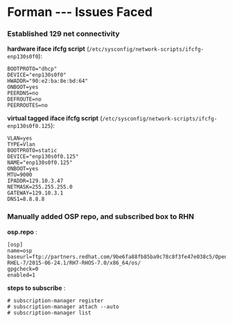 # Forman --- Issues Faced

### Established 129 net connectivity

  **hardware iface ifcfg script** (`/etc/sysconfig/network-scripts/ifcfg-enp130s0f0`):
```
BOOTPROTO="dhcp"
DEVICE="enp130s0f0"
HWADDR="90:e2:ba:8e:bd:64"
ONBOOT=yes
PEERDNS=no
DEFROUTE=no
PEERROUTES=no
```

  **virtual tagged iface ifcfg script** (`/etc/sysconfig/network-scripts/ifcfg-enp130s0f0.125`):
```
VLAN=yes
TYPE=Vlan
BOOTPROTO=static
DEVICE="enp130s0f0.125"
NAME="enp130s0f0.125"
ONBOOT=yes
MTU=9000
IPADDR=129.10.3.47
NETMASK=255.255.255.0
GATEWAY=129.10.3.1
DNS1=8.8.8.8
```

### Manually added OSP repo, and subscribed box to RHN

  **osp.repo** :
```
[osp]
name=osp
baseurl=ftp://partners.redhat.com/9be6fa88fb85ba9c78c8f3fe47e038c5/OpenStack/7.0-RHEL-7/2015-06-24.1/RH7-RHOS-7.0/x86_64/os/
gpgcheck=0
enabled=1
```

  **steps to subscribe** :
```
# subscription-manager register
# subscription-manager attach --auto
# subscription-manager list
```

